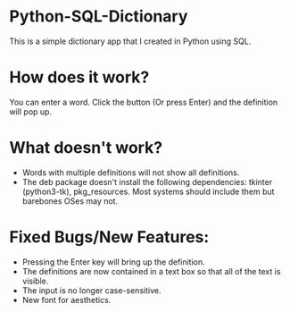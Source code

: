# Python-SQL-Dictionary
This is a simple dictionary app that I created in Python using SQL. 

# How does it work?
You can enter a word. Click the button (Or press Enter) and the definition will pop up.

# What doesn't work?
- Words with multiple definitions will not show all definitions.
- The deb package doesn't install the following dependencies: tkinter (python3-tk), pkg_resources. Most systems should include them but barebones OSes may not.

# Fixed Bugs/New Features:
- Pressing the Enter key will bring up the definition.
- The definitions are now contained in a text box so that all of the text is visible.
- The input is no longer case-sensitive.
- New font for aesthetics.
